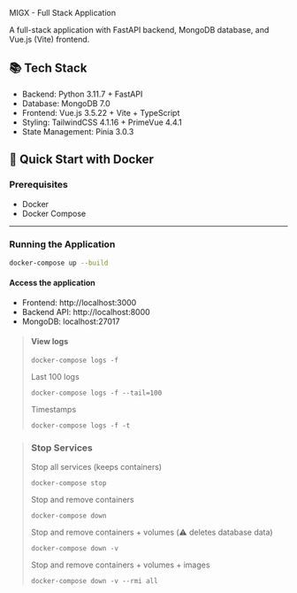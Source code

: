 MIGX - Full Stack Application

A full-stack application with FastAPI backend, MongoDB database, and Vue.js (Vite) frontend.

## 📚 Tech Stack
 - Backend: Python 3.11.7 + FastAPI
 - Database: MongoDB 7.0
 - Frontend: Vue.js 3.5.22 + Vite + TypeScript
 - Styling: TailwindCSS 4.1.16 + PrimeVue 4.4.1 
 - State Management: Pinia 3.0.3

## 🚀 Quick Start with Docker

### Prerequisites
- Docker
- Docker Compose

---
### Running the Application

```sh
docker-compose up --build
```
#### Access the application
- Frontend: http://localhost:3000
- Backend API: http://localhost:8000
- MongoDB: localhost:27017

> #### View logs
> ```shell
> docker-compose logs -f
> ```
> Last 100 logs
> ```shell
> docker-compose logs -f --tail=100
> ```
> Timestamps
> ```shell
> docker-compose logs -f -t
> ``` 


> ### Stop Services
> Stop all services (keeps containers)
> ```shell
> docker-compose stop
> ```
> Stop and remove containers
> ```shell
> docker-compose down
> ```
> Stop and remove containers + volumes (⚠️ deletes database data)
> ```shell
> docker-compose down -v
> ```
> Stop and remove containers + volumes + images
> ```shell
> docker-compose down -v --rmi all
> ```